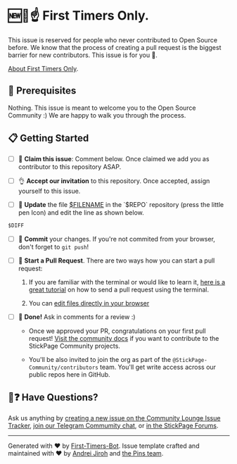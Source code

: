 # 🆕🐥☝ First Timers Only.

This issue is reserved for people who never contributed to Open Source before. We know that the process of creating a pull request is the biggest barrier for new contributors.
This issue is for you 💝.

[About First Timers Only](http://www.firsttimersonly.com/).

## 🤔 Prerequisites

Nothing. This issue is meant to welcome you to the Open Source Community :) We are happy to walk you through the process.

## 📋 Getting Started

- [ ] 🙋 **Claim this issue**: Comment below. Once claimed we add you as contributor to this repository ASAP.

- [ ] 👌 **Accept our invitation** to this repository. Once accepted, assign yourself to this issue.

- [ ] 📝 **Update** the file [\$FILENAME]($BRANCH_URL) in the `$REPO` repository (press the little pen Icon) and edit the line as shown below.

```diff
$DIFF
```

- [ ] 💾 **Commit** your changes. If you're not commited from your browser, don't forget to `git push`!

- [ ] 🔀 **Start a Pull Request**. There are two ways how you can start a pull request:

  1. If you are familiar with the terminal or would like to learn it, [here is a great tutorial](https://egghead.io/series/how-to-contribute-to-an-open-source-project-on-github) on how to send a pull request using the terminal.

  2. You can [edit files directly in your browser](https://help.github.com/articles/editing-files-in-your-repository/)

- [ ] 🏁 **Done!** Ask in comments for a review :)

  - Once we approved your PR, congratulations on your first pull request! [Visit the community docs](https://thepinsteam.gitbook.io/stickpage-community-docs) if you want
  to contribute to the StickPage Community projects.
  
  - You'll be also invited to join the org as part of the `@StickPage-Community/contributors` team. You'll get write access across our public repos here in GitHub.

## 🤔❓ Have Questions?

Ask us anything by [creating a new issue on the Community Lounge Issue Tracker](https://github.com/StickPage-Community/Community-Lounge/issues/new),
[join our Telegram Commumity chat](https://t.me/StickPageCommunity), or [in the StickPage Forums](https://forums.stickpage.com).

---

Generated with :heart: by [First-Timers-Bot](https://github.com/hoodiehq/first-timers-bot). Issue template crafted and maintained with :heart:
by [Andrei Jiroh](https://github.com/AndreiJirohHaliliDev2006) and [the Pins team](https://github.com/MadeByThePinsHub).
